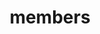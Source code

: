---
layout: profiles
permalink: /people/
title: members
description: members of the lab or group
nav: true
nav_order: 7

profiles:
  - align: right
    image: prof_pic.jpg
    content: about_ron.md
    image_circular: false # crops the image to make it circular
    more_info: >
      <p>Ron(Rongyu) Lin</p>
      <p style="margin-bottom: 20px;">Principal Investigator</p>
      <p>CCE 233</p>
      <p>School of Computing & Engineering</p>
      <p>Quinnipiac University</p>
      <p>275 Mt. Carmel Ave.</p>
      <p>Hamden, CT 06518, USA</p>
      <p>rongyu.lin@qu.edu</p>
  - align: left
    image: prof_carol.jpg
    content: about_carol.md
    image_circular: false # crops the image to make it circular
    more_info: >
      <p>Carol Chu</p>
      <p>Graduate Research Assistant</p>
  - align: left
    image: prof_kadin.png
    content: about_kadin.md
    image_circular: false # crops the image to make it circular
    more_info: >
      <p>Kadin Reed</p>
      <p>Undergraduate Research Assistant</p>
  - align: left
    image: prof_person.jpg
    content: about_kendall.md
    image_circular: false # crops the image to make it circular
    more_info: >
      <p>Kendall Lisa Codjoe</p>
      <p>Undergraduate Research Assistant</p>
  - align: left
    image: prof_person.jpg
    content: about_terhorst.md
    image_circular: false # crops the image to make it circular
    more_info: >
      <p>Lucian Terhorst</p>
      <p>Undergraduate Research Assistant</p>
  - align: left
    image: prof_person.jpg
    content: about_khoso.md
    image_circular: false # crops the image to make it circular
    more_info: >
      <p>Samar Khoso</p>
      <p>Undergraduate Research Assistant</p>
  - align: left
    image: prof_person.jpg
    content: about_zaluski.md
    image_circular: false # crops the image to make it circular
    more_info: >
      <p>Matthew Zaluski</p>
      <p>Undergraduate Research Assistant</p>
  - align: left
    image: prof_person.jpg
    content: about_tom.md
    image_circular: false # crops the image to make it circular
    more_info: >
      <p>Tom Ni</p>
      <p>Undergraduate Research Assistant</p>
  - align: left
    image: prof_person.jpg
    content: about_toral.md
    image_circular: false # crops the image to make it circular
    more_info: >
      <p>Toral Banerjee</p>
      <p>Undergraduate Research Assistant</p>
---